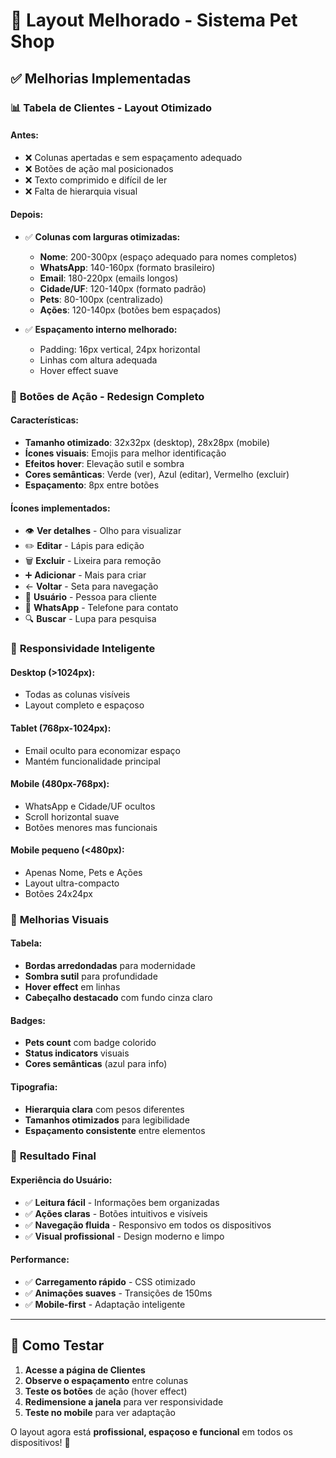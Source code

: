# 🎨 Layout Melhorado - Sistema Pet Shop

## ✅ **Melhorias Implementadas**

### 📊 **Tabela de Clientes - Layout Otimizado**

#### **Antes:**

- ❌ Colunas apertadas e sem espaçamento adequado
- ❌ Botões de ação mal posicionados
- ❌ Texto comprimido e difícil de ler
- ❌ Falta de hierarquia visual

#### **Depois:**

- ✅ **Colunas com larguras otimizadas:**

  - **Nome**: 200-300px (espaço adequado para nomes completos)
  - **WhatsApp**: 140-160px (formato brasileiro)
  - **Email**: 180-220px (emails longos)
  - **Cidade/UF**: 120-140px (formato padrão)
  - **Pets**: 80-100px (centralizado)
  - **Ações**: 120-140px (botões bem espaçados)

- ✅ **Espaçamento interno melhorado:**
  - Padding: 16px vertical, 24px horizontal
  - Linhas com altura adequada
  - Hover effect suave

### 🎯 **Botões de Ação - Redesign Completo**

#### **Características:**

- **Tamanho otimizado**: 32x32px (desktop), 28x28px (mobile)
- **Ícones visuais**: Emojis para melhor identificação
- **Efeitos hover**: Elevação sutil e sombra
- **Cores semânticas**: Verde (ver), Azul (editar), Vermelho (excluir)
- **Espaçamento**: 8px entre botões

#### **Ícones implementados:**

- 👁️ **Ver detalhes** - Olho para visualizar
- ✏️ **Editar** - Lápis para edição
- 🗑️ **Excluir** - Lixeira para remoção
- ➕ **Adicionar** - Mais para criar
- ← **Voltar** - Seta para navegação
- 👤 **Usuário** - Pessoa para cliente
- 📱 **WhatsApp** - Telefone para contato
- 🔍 **Buscar** - Lupa para pesquisa

### 📱 **Responsividade Inteligente**

#### **Desktop (>1024px):**

- Todas as colunas visíveis
- Layout completo e espaçoso

#### **Tablet (768px-1024px):**

- Email oculto para economizar espaço
- Mantém funcionalidade principal

#### **Mobile (480px-768px):**

- WhatsApp e Cidade/UF ocultos
- Scroll horizontal suave
- Botões menores mas funcionais

#### **Mobile pequeno (<480px):**

- Apenas Nome, Pets e Ações
- Layout ultra-compacto
- Botões 24x24px

### 🎨 **Melhorias Visuais**

#### **Tabela:**

- **Bordas arredondadas** para modernidade
- **Sombra sutil** para profundidade
- **Hover effect** em linhas
- **Cabeçalho destacado** com fundo cinza claro

#### **Badges:**

- **Pets count** com badge colorido
- **Status indicators** visuais
- **Cores semânticas** (azul para info)

#### **Tipografia:**

- **Hierarquia clara** com pesos diferentes
- **Tamanhos otimizados** para legibilidade
- **Espaçamento consistente** entre elementos

### 🚀 **Resultado Final**

#### **Experiência do Usuário:**

- ✅ **Leitura fácil** - Informações bem organizadas
- ✅ **Ações claras** - Botões intuitivos e visíveis
- ✅ **Navegação fluida** - Responsivo em todos os dispositivos
- ✅ **Visual profissional** - Design moderno e limpo

#### **Performance:**

- ✅ **Carregamento rápido** - CSS otimizado
- ✅ **Animações suaves** - Transições de 150ms
- ✅ **Mobile-first** - Adaptação inteligente

---

## 🎯 **Como Testar**

1. **Acesse a página de Clientes**
2. **Observe o espaçamento** entre colunas
3. **Teste os botões** de ação (hover effect)
4. **Redimensione a janela** para ver responsividade
5. **Teste no mobile** para ver adaptação

O layout agora está **profissional, espaçoso e funcional** em todos os dispositivos! 🎉
